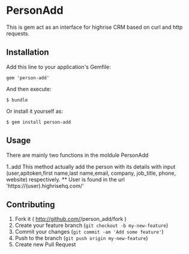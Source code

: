 # PersonAdd

This is gem act as an interface for highrise CRM based
on curl and http requests.

## Installation

Add this line to your application's Gemfile:

    gem 'person-add'

And then execute:

    $ bundle

Or install it yourself as:

    $ gem install person-add

## Usage

There are mainly two functions in the moldule PersonAdd

1..add
This method actually add the person with its details with input
(user,apitoken,first name,last name,email, company, job_title, phone, website) respectively.
** User is found in the url 'https://(user).highrisehq.com/'

## Contributing

1. Fork it ( http://github.com/<my-github-username>/person_add/fork )
2. Create your feature branch (`git checkout -b my-new-feature`)
3. Commit your changes (`git commit -am 'Add some feature'`)
4. Push to the branch (`git push origin my-new-feature`)
5. Create new Pull Request
